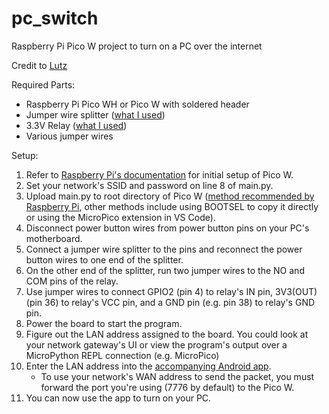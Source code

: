 # pc_switch
Raspberry Pi Pico W project to turn on a PC over the internet

Credit to [Lutz](https://www.youtube.com/watch?v=znwLqv2otRQ)

Required Parts:
- Raspberry Pi Pico WH or Pico W with soldered header
- Jumper wire splitter ([what I used](https://www.amazon.com/gp/product/B0CNYJZ8D7/))
- 3.3V Relay ([what I used](https://www.amazon.com/gp/product/B08W3XDNGK/?th=1))
- Various jumper wires

Setup:
1. Refer to [Raspberry Pi's documentation](https://projects.raspberrypi.org/en/projects/get-started-pico-w/1) for initial setup of Pico W.
2. Set your network's SSID and password on line 8 of main.py.
3. Upload main.py to root directory of Pico W ([method recommended by Raspberry Pi](https://projects.raspberrypi.org/en/projects/getting-started-with-the-pico/9), other methods include using BOOTSEL to copy it directly or using the MicroPico extension in VS Code).
4. Disconnect power button wires from power button pins on your PC's motherboard.
5. Connect a jumper wire splitter to the pins and reconnect the power button wires to one end of the splitter.
6. On the other end of the splitter, run two jumper wires to the NO and COM pins of the relay.
7. Use jumper wires to connect GPIO2 (pin 4) to relay's IN pin, 3V3(OUT) (pin 36) to relay's VCC pin, and a GND pin (e.g. pin 38) to relay's GND pin.
8. Power the board to start the program.
9. Figure out the LAN address assigned to the board. You could look at your network gateway's UI or view the program's output over a MicroPython REPL connection (e.g. MicroPico)
10. Enter the LAN address into the [accompanying Android app](https://github.com/wyattgardner/pc_switch_app).
    * To use your network's WAN address to send the packet, you must forward the port you're using (7776 by default) to the Pico W.
11. You can now use the app to turn on your PC.
